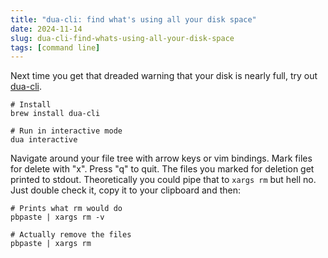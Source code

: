 ```yaml
---
title: "dua-cli: find what's using all your disk space"
date: 2024-11-14
slug: dua-cli-find-whats-using-all-your-disk-space
tags: [command line]
---
```


Next time you get that dreaded warning that your disk is nearly full, try out [dua-cli](https://github.com/Byron/dua-cli).

```
# Install
brew install dua-cli

# Run in interactive mode
dua interactive
```

Navigate around your file tree with arrow keys or vim bindings. Mark files for delete with "x". Press "q" to quit. The files you marked for deletion get printed to stdout. Theoretically you could pipe that to `xargs rm` but hell no. Just double check it, copy it to your clipboard and then:

```
# Prints what rm would do
pbpaste | xargs rm -v

# Actually remove the files
pbpaste | xargs rm
```
